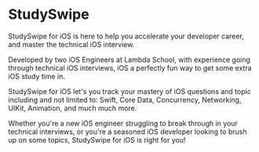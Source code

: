 # StudySwipe

StudySwipe for iOS is here to help you accelerate your developer career, and master the technical iOS interview.

Developed by two iOS Engineers at Lambda School, with experience going through technical iOS interviews, iOS a perfectly fun way to get some extra iOS study time in.

StudySwipe for iOS let's you track your mastery of iOS questions and topic including and not limited to: Swift, Core Data, Concurrency, Networking, UIKit, Animation, and much much more.

Whether you're a new iOS engineer struggling to break through in your technical interviews, or you're a seasoned iOS developer looking to brush up on some topics, StudySwipe for iOS is right for you!
